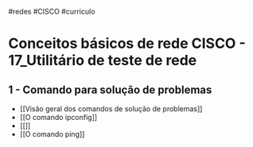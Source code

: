 #redes #CISCO #curriculo 
# Conceitos básicos de rede CISCO - 17_Utilitário de teste de rede

## 1 - Comando para solução de problemas

- [[Visão geral dos comandos de solução de problemas]]
- [[O comando ipconfig]]
- [[]]
- [[O comando ping]]





































